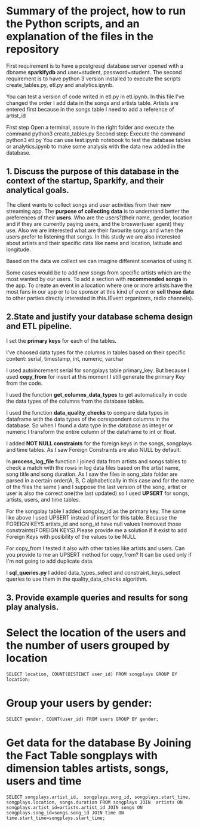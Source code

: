 # Summary of the project, how to run the Python scripts, and an explanation of the files in the repository

First requirement is to have a postgresql database server opened with a dbname **sparkifydb** and user=student, password=student.
The second requirement is to have python 3 version installed to execute the scripts create_tables.py, etl.py and analytics.ipynb.

You can test a version of code writed in etl.py in etl.ipynb. In this file I've changed the order I add data in the 
songs and artists table. Artists are entered first because in the songs table I need to add a reference of artist_id

First step Open a terminal, assure in the right folder and execute the command python3 create_tables.py
Second step: Execute the command python3 etl.py
You can use test.ipynb notebook to test the database tables or analytics.ipynb to make some analysis with the data 
new added in the database.

## 1. Discuss the purpose of this database in the context of the startup, Sparkify, and their analytical goals.
The client wants to collect songs and user activities from their new streaming app.
The **purpose of collecting data** is to understand better the preferences of their **users**. Who are the users?(their name, gender, 
location and if they are currently paying users, and the broswer(user agent) they use. Also we are interested what are their 
favourite songs and when the users prefer to listening that songs. In this study we are also interested about artists and 
their specific data like name and location, latitude and longitude.

Based on the data we collect we can imagine different scenarios of using it. 

Some cases would be to add new songs from specific artists which are the most wanted by our users. To add a section 
with **recommended songs** in the app. To create an event in a location where one or more artists have the most fans in our 
app or to be sponsor at this kind of event or **sell those data** to other parties directly interested in this.(Event organizers, radio channels).

## 2.State and justify your database schema design and ETL pipeline.

I set the **primary keys** for each of the tables.

I've choosed data types for the columns in tables based on their specific content: serial, timestamp, int, numeric, varchar

I used autoincrement serial for songplays table primary_key. But because I used **copy_from** for insert at this moment 
I still generate the primary Key from the code.

I used the function **get_columns_data_types** to get automatically in code the data types of the columns from the 
database tables. 

I used the function **data_quality_checks** to compare data types in dataframe with the data types of the corespondent columns in 
the database. So when I found a data type in the database as integer or numeric I transform the entire column of the dataframe 
to int or float.

I added **NOT NULL constraints** for the foreign keys in the songs, songplays and time tables. As I saw Foreign Constraints are also NULL by default.

In **process_log_file** function I joined data from artists and songs tables to check a match with the rows in log data files based on the artist name,  
song title and song duration. As I saw the files in song_data folder are parsed in a certain order(A, B, C alphabetically in 
this case and for the name of the files the same ) and I suppose the last version of the song, artist or user is also the 
correct one(the last updated) so I used **UPSERT** for songs, artists, users, and time tables.

For the songplay table I added songplay_id as the primary key. The same like above I used UPSERT instead of insert for this 
table. Because the FOREIGN KEYS artists_id and song_id have null values I removed those constraints(FOREIGN KEYS).Please provide 
me a solution if it exist to add Foreign Keys with posibility of the values to be NULL

For copy_from I tested it also with other tables like artists and users. Can you provide to me an UPSERT method for copy_from? 
It can be used only if I'm not going to add duplicate data.

I **sql_queries.py** I added data_types_select and constraint_keys_select queries to use them in the quality_data_checks algorithm.


## 3. Provide example queries and results for song play analysis.

# Select the location of the users and the number of users grouped by location
    SELECT location, COUNT(DISTINCT user_id) FROM songplays GROUP BY location;


# Group your users by gender:    
    SELECT gender, COUNT(user_id) FROM users GROUP BY gender;

# Get data for the database By Joining the Fact Table songplays with dimension tables artists, songs, users and time
    SELECT songplays.artist_id,  songplays.song_id, songplays.start_time, songplays.location, songs.duration FROM songplays JOIN  artists ON  songplays.artist_id=artists.artist_id JOIN songs ON songplays.song_id=songs.song_id JOIN time ON time.start_time=songplays.start_time;







